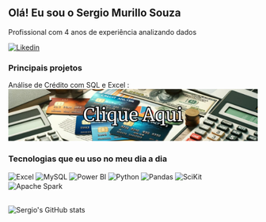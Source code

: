 ## Olá! Eu sou o Sergio Murillo Souza
Profissional com 4 anos de experiência analizando dados 

[![Likedin](https://img.shields.io/badge/LinkedIn-0077B5?style=for-the-badge&logo=linkedin&logoColor=white)](https://www.linkedin.com/in/sergioalmeidas/)

### Principais projetos

Análise de Crédito com SQL e Excel : [![SQL](https://raw.githubusercontent.com/murillo-almeida/Suplys/main/Banner-SQL.png?token=GHSAT0AAAAAACTAA4P6LV524ZLEEC734GMMZTCCFXA)](https://www.kaggle.com/code/sergiomurilloalmeida/eda-e-analise-de-cr-dito-sergio-souza)



### Tecnologias que eu uso no meu dia a dia

<div style="display: inline_block">
  <img align="center" alt="Excel" src="https://img.shields.io/badge/Microsoft_Excel-217346?style=for-the-badge&logo=microsoft-excel&logoColor=white" />
  <img align="center" alt="MySQL" src="https://img.shields.io/badge/MySQL-005C84?style=for-the-badge&logo=mysql&logoColor=white" />
  <img align="center" alt="Power BI" src="https://img.shields.io/badge/PowerBI-F2C811?style=for-the-badge&logo=Power%20BI&logoColor=white" />
  <img align="center" alt="Python" src="https://img.shields.io/badge/Python-FFD43B?style=for-the-badge&logo=python&logoColor=blue" />
  <img align="center" alt="Pandas" src="https://img.shields.io/badge/Pandas-2C2D72?style=for-the-badge&logo=pandas&logoColor=white" />
  <img align="center" alt="SciKit" src="https://img.shields.io/badge/scikit_learn-F7931E?style=for-the-badge&logo=scikit-learn&logoColor=white" />
  <img align="center" alt="Apache Spark" src="https://img.shields.io/badge/Apache_Spark-FFFFFF?style=for-the-badge&logo=apachespark&logoColor=#E35A16" />
</div><br/>

![Sergio's GitHub stats](https://github-readme-stats.vercel.app/api?username=murillo-almeida&show_icons=true&theme=dark)
